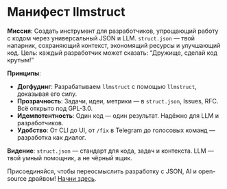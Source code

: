 # Манифест llmstruct

**Миссия**: Создать инструмент для разработчиков, упрощающий работу с кодом через универсальный JSON и LLM. `struct.json` — твой напарник, сохраняющий контекст, экономящий ресурсы и улучшающий код. Цель: каждый разработчик может сказать: “Дружище, сделай код крутым!”

**Принципы**:  
- **Догфудинг**: Разрабатываем `llmstruct` с помощью `llmstruct`, доказывая его силу.  
- **Прозрачность**: Задачи, идеи, метрики — в `struct.json`, Issues, RFC. Всё открыто под GPL-3.0.  
- **Идемпотентность**: Один код — один результат. Надёжно для LLM и разработчиков.  
- **Удобство**: От CLI до UI, от `/fix` в Telegram до голосовых команд — разработка как диалог.  

**Видение**: `struct.json` — стандарт для кода, задач и контекста. LLM — твой умный помощник, а не чёрный ящик.  

Присоединяйся, чтобы переосмыслить разработку с JSON, AI и open-source драйвом! [Начни здесь](#onboarding.md).